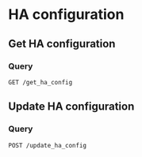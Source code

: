 # HA configuration

## Get HA configuration

### Query

    GET /get_ha_config

## Update HA configuration

### Query

    POST /update_ha_config
